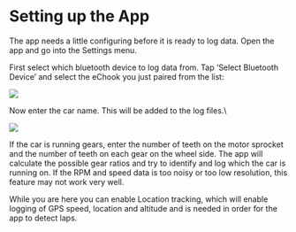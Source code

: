 # Setting up the App

The app needs a little configuring before it is ready to log data. Open the app and go into the Settings menu.

First select which bluetooth device to log data from. Tap ‘Select Bluetooth Device’ and select the eChook you just paired from the list:

![](https://lh4.googleusercontent.com/0fcERsnDiOh8gwiviShl6VkA5J02BN9nO7cvUQvSF18ySnlY94RSfV2Hu51TrA-pbZAaHlHqmfoDWkAIJRNtT823fafFztlEsxj5Qzu-neZZFWxoeTRkwDV\_sgIl9AITX6k8aCWN)

Now enter the car name. This will be added to the log files.\


![](https://lh6.googleusercontent.com/LwBKw6g2Q682w7FpkR3qWOjdPKIHjOXHelr1qPBJvD2wN-yw06mThy0yx7yYPiD7jy0cfV1bT\_b4\_mKGmSbc0JQJOtD856524fK9A7VpX4InZQZc42hKdvjWbjIwXtKAe0nJaSXF)

If the car is running gears, enter the number of teeth on the motor sprocket and the number of teeth on each gear on the wheel side. The app will calculate the possible gear ratios and try to identify and log which the car is running on. If the RPM and speed data is too noisy or too low resolution, this feature may not work very well.

While you are here you can enable Location tracking, which will enable logging of GPS speed, location and altitude and is needed in order for the app to detect laps.
